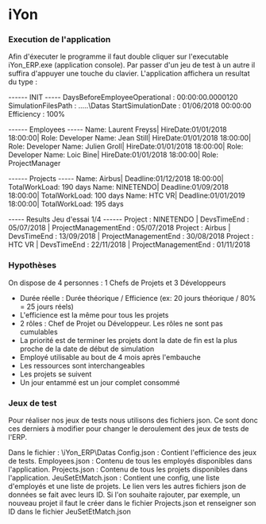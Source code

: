 # iYon

### Execution de l'application
Afin d'éxecuter le programme il faut double cliquer sur l'executable iYon_ERP.exe (application console). Par passer d'un jeu de test à un autre il suffira d'appuyer une touche du clavier.
L'application affichera un resultat du type :

------ INIT -----
DaysBeforeEmployeeOperational : 00:00:00.0000120
SimulationFilesPath : .\..\..\Datas
StartSimulationDate : 01/06/2018 00:00:00
Efficiency : 100%

------ Employees -----
Name: Laurent Freyss| HireDate:01/01/2018 18:00:00| Role: Developer
Name: Jean Still| HireDate:01/01/2018 18:00:00| Role: Developer
Name: Julien Groll| HireDate:01/01/2018 18:00:00| Role: Developer
Name: Loic Bine| HireDate:01/01/2018 18:00:00| Role: ProjectManager

------ Projects -----
Name: Airbus| Deadline:01/12/2018 18:00:00| TotalWorkLoad: 190 days
Name: NINETENDO| Deadline:01/09/2018 18:00:00| TotalWorkLoad: 100 days
Name: HTC VR| Deadline:01/01/2019 18:00:00| TotalWorkLoad: 195 days

----- Results Jeu d'essai 1/4 ------
Project : NINETENDO | DevsTimeEnd : 05/07/2018 | ProjectManagementEnd : 05/07/2018
Project : Airbus | DevsTimeEnd : 13/09/2018 | ProjectManagementEnd : 30/08/2018
Project : HTC VR | DevsTimeEnd : 22/11/2018 | ProjectManagementEnd : 01/11/2018


### Hypothèses
On dispose de 4 personnes : 1 Chefs de Projets et 3 Développeurs

- Durée réelle : Durée théorique / Efficience (ex: 20 jours théorique / 80% = 25 jours réels)
- L'efficience est la même pour tous les projets
- 2 rôles : Chef de Projet ou Développeur. Les rôles ne sont pas cumulables 
- La priorité est de terminer les projets dont la date de fin est la plus proche de la date de début de simulation
- Employé utilisable au bout de 4 mois après l'embauche
- Les ressources sont interchangeables
- Les projets se suivent
- Un jour entammé est un jour complet consommé

### Jeux de test 
Pour réaliser nos jeux de tests nous utilisons des fichiers json. Ce sont donc ces derniers à modifier pour changer le deroulement des jeux de tests de l'ERP.

Dans le fichier : \iYon_ERP\Datas
Config.json : Contient l'efficience des jeux de tests.
Employees.json : Contenu de tous les employés disponibles dans l'application.
Projects.json : Contenu de tous les projets disponibles dans l'application.
JeuSetEtMatch.json : Contient une config, une liste d'employés et une liste de projets. Le lien vers les autres fichiers json de données se fait avec leurs ID.
Si l'on souhaite rajouter, par exemple, un nouveau projet il faut le créer dans le fichier Projects.json et renseigner son ID dans le fichier JeuSetEtMatch.json
